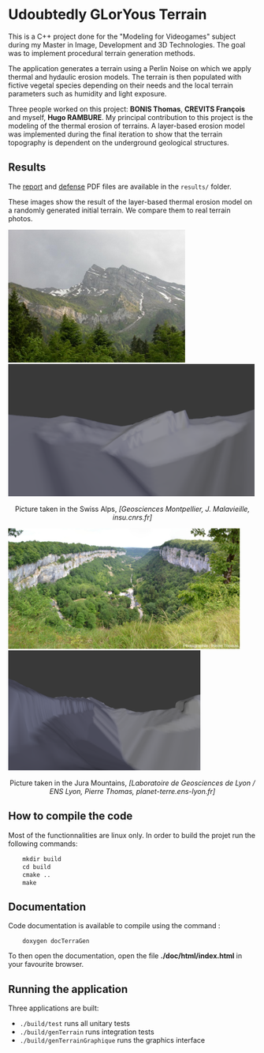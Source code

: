 # Udoubtedly GLorYous Terrain

This is a C++ project done for the "Modeling for Videogames" subject during my Master in Image, Development and 3D Technologies. The goal was to implement procedural terrain generation methods.

The application generates a terrain using a Perlin Noise on which we apply thermal and hydaulic erosion models. The terrain is then populated with fictive vegetal species depending on their needs and the local terrain parameters such as humidity and light exposure.

Three people worked on this project: **BONIS Thomas**, **CREVITS François** and myself, **Hugo RAMBURE**. My principal contribution to this project is the modeling of the thermal erosion of terrains. A layer-based erosion model was implemented during the final iteration to show that the terrain topography is dependent on the underground geological structures.

## Results
The [report](./results/report.pdf) and [defense](./results/defense.pdf) PDF files are available in the ```results/``` folder.

These images show the result of the layer-based thermal erosion model on a randomly generated initial terrain. We compare them to real terrain photos.

<img src="./results/swiss_alps_photo.jpg" width="359"/> <img src="./results/swiss_alps_simu.png" width="500"/> 
<p align="center"> Picture taken in the Swiss Alps, <i>[Geosciences Montpellier, J. Malavieille, insu.cnrs.fr]</i></p>


<img src="./results/jura_photo.jpg" width="470"/> <img src="./results/jura_simu.png" width="390"/> 
<p align="center"> Picture taken in the Jura Mountains, <i>[Laboratoire de Geosciences de Lyon / ENS Lyon, Pierre Thomas, planet-terre.ens-lyon.fr]</i></p>


## How to compile the code
Most of the functionnalities are linux only.
In order to build the projet run the following commands:
```shell
    mkdir build
    cd build
    cmake ..
    make
```

## Documentation
Code documentation is available to compile using the command :
```shell
    doxygen docTerraGen
```
To then open the documentation, open the file __./doc/html/index.html__ in your favourite browser.

## Running the application
Three applications are built:
- `./build/test` runs all unitary tests
- `./build/genTerrain` runs integration tests
- `./build/genTerrainGraphique` runs the graphics interface
